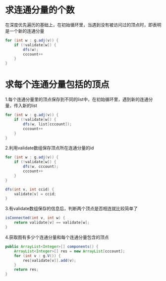 # 求连通分量的个数

在深度优先遍历的基础上，在初始循环里，当遇到没有被访问过的顶点时，即表明是一个新的连通分量

````java
for (int w : g.adj(v)) {
    if (!validate[w]) {
        dfs(w);
        cccount++
    }
}
````

# 求每个连通分量包括的顶点
1.每个连通分量里的顶点保存到不同的list中，在初始循环里，遇到新的连通分量，传入新的list

```java
for (int w : g.adj(v)) {
    if (!validate[w]) {
        dfs(w, list[cccount]);
        cccount++
    }
}
```

2.利用validate数组保存顶点所在连通分量的id

```java
for (int w : g.adj(v)) {
    if (!validate[w]) {
        dfs(w, cccount);
        cccount++
    }
}

dfs(int v, int ccid) {
    validate[v] = ccid;
}
```

3.有validate数组保存的信息后，判断两个顶点是否相连就比较简单了

```java
isConnected(int v, int w) {
    return validate[v] == validate[w];
}
```

4.获取图有多少个连通分量和每个连通分量包含的顶点

```java
public ArrayList<Integer>[] components() {
    ArrayList<Integer>[] res = new ArrayList[cccount];
    for (int v : g.V()) {
        res[validate[v]].add(v);
    }
    return res;
}
```